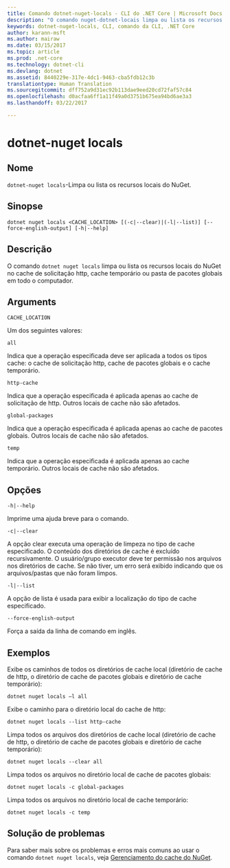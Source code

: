 ```yaml
---
title: Comando dotnet-nuget-locals - CLI do .NET Core | Microsoft Docs
description: "O comando nuget-dotnet-locais limpa ou lista os recursos locais do NuGet, como cache de solicitação http, cache temporário ou pasta de pacotes globais em todo o computador."
keywords: dotnet-nuget-locals, CLI, comando da CLI, .NET Core
author: karann-msft
ms.author: mairaw
ms.date: 03/15/2017
ms.topic: article
ms.prod: .net-core
ms.technology: dotnet-cli
ms.devlang: dotnet
ms.assetid: 8440229e-317e-4dc1-9463-cba5fdb12c3b
translationtype: Human Translation
ms.sourcegitcommit: dff752a9d31ec92b113dae9eed20cd72faf57c84
ms.openlocfilehash: d0acfaa6ff1a11f49a0d3751b675ea94bd6ae3a3
ms.lasthandoff: 03/22/2017

---
```


# <a name="dotnet-nuget-locals"></a>dotnet-nuget locals

## <a name="name"></a>Nome

`dotnet-nuget locals`-Limpa ou lista os recursos locais do NuGet. 

## <a name="synopsis"></a>Sinopse

`dotnet nuget locals <CACHE_LOCATION> [(-c|--clear)|(-l|--list)] [--force-english-output] [-h|--help]`

## <a name="description"></a>Descrição

O comando `dotnet nuget locals` limpa ou lista os recursos locais do NuGet no cache de solicitação http, cache temporário ou pasta de pacotes globais em todo o computador.

## <a name="arguments"></a>Arguments

`CACHE_LOCATION`

Um dos seguintes valores:

`all`

Indica que a operação especificada deve ser aplicada a todos os tipos cache: o cache de solicitação http, cache de pacotes globais e o cache temporário.

`http-cache`

Indica que a operação especificada é aplicada apenas ao cache de solicitação de http. Outros locais de cache não são afetados.

`global-packages`

Indica que a operação especificada é aplicada apenas ao cache de pacotes globais. Outros locais de cache não são afetados.

`temp`

Indica que a operação especificada é aplicada apenas ao cache temporário. Outros locais de cache não são afetados.

## <a name="options"></a>Opções

`-h|--help`

Imprime uma ajuda breve para o comando.  

`-c|--clear`

A opção clear executa uma operação de limpeza no tipo de cache especificado. O conteúdo dos diretórios de cache é excluído recursivamente. O usuário/grupo executor deve ter permissão nos arquivos nos diretórios de cache. Se não tiver, um erro será exibido indicando que os arquivos/pastas que não foram limpos.

`-l|--list`

A opção de lista é usada para exibir a localização do tipo de cache especificado. 

`--force-english-output`

Força a saída da linha de comando em inglês.

## <a name="examples"></a>Exemplos

Exibe os caminhos de todos os diretórios de cache local (diretório de cache de http, o diretório de cache de pacotes globais e diretório de cache temporário):

`dotnet nuget locals –l all`

Exibe o caminho para o diretório local do cache de http:

`dotnet nuget locals --list http-cache`

Limpa todos os arquivos dos diretórios de cache local (diretório de cache de http, o diretório de cache de pacotes globais e diretório de cache temporário):

`dotnet nuget locals --clear all`

Limpa todos os arquivos no diretório local de cache de pacotes globais:

`dotnet nuget locals -c global-packages`

Limpa todos os arquivos no diretório local de cache temporário:

`dotnet nuget locals -c temp`

## <a name="troubleshooting"></a>Solução de problemas

Para saber mais sobre os problemas e erros mais comuns ao usar o comando `dotnet nuget locals`, veja [Gerenciamento do cache do NuGet](https://docs.microsoft.com/nuget/consume-packages/managing-the-nuget-cache).


